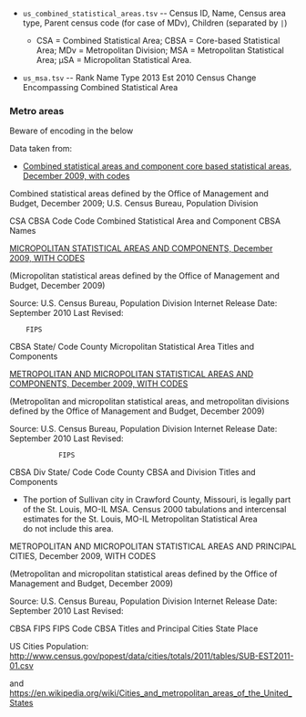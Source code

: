 
* `us_combined_statistical_areas.tsv` -- Census ID, Name, Census area type, Parent census code (for case of MDv), Children (separated by `|`)
  - CSA = Combined Statistical Area; CBSA = Core-based Statistical Area; MDv = Metropolitan Division; MSA = Metropolitan Statistical Area; µSA = Micropolitan Statistical Area.


* `us_msa.tsv` -- Rank	Name	Type	2013 Est	2010 Census	Change	Encompassing Combined Statistical Area

### Metro areas

Beware of encoding in the below

Data taken from:

* [Combined statistical areas and component core based statistical areas, December 2009, with codes](http://www.census.gov/population/metro/files/lists/2009/List6.txt)

Combined statistical areas defined by the Office of Management and Budget, December 2009;  U.S. Census Bureau, Population Division

CSA    CBSA
Code   Code  Combined Statistical Area and Component CBSA Names


[MICROPOLITAN STATISTICAL AREAS AND COMPONENTS, December 2009, WITH CODES](http://www.census.gov/population/metro/files/lists/2009/List5.txt)

(Micropolitan statistical areas defined by the Office of Management and Budget, December 2009)

Source:                 U.S. Census Bureau, Population Division
Internet Release Date:  September 2010
Last Revised:           

        FIPS
CBSA    State/
Code    County  Micropolitan Statistical Area Titles and Components


[METROPOLITAN AND MICROPOLITAN STATISTICAL AREAS AND COMPONENTS, December 2009, WITH CODES](http://www.census.gov/population/metro/files/lists/2009/List1.txt)

(Metropolitan and micropolitan statistical areas, and metropolitan divisions defined by the Office of Management and Budget, December 2009)

Source:                 U.S. Census Bureau, Population Division
Internet Release Date:  September 2010
Last Revised:           

                FIPS
CBSA   Div      State/
Code   Code     County  CBSA and Division Titles and Components

* The portion of Sullivan city in Crawford County, Missouri, is legally
part of the St. Louis, MO-IL MSA.  Census 2000 tabulations and
intercensal estimates for the St. Louis, MO-IL Metropolitan Statistical Area  
do not include this area.



METROPOLITAN AND MICROPOLITAN STATISTICAL AREAS AND PRINCIPAL CITIES, December 2009, WITH CODES

(Metropolitan and micropolitan statistical areas defined by the Office of Management and Budget, December 2009)

Source:                 U.S. Census Bureau, Population Division
Internet Release Date:  September 2010
Last Revised:           

CBSA                                                                           FIPS    FIPS
Code    CBSA Titles and Principal Cities                                      State   Place 

US Cities Population: http://www.census.gov/popest/data/cities/totals/2011/tables/SUB-EST2011-01.csv

  and https://en.wikipedia.org/wiki/Cities_and_metropolitan_areas_of_the_United_States
